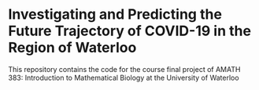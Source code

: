 # Investigating and Predicting the Future Trajectory of COVID-19 in the Region of Waterloo
This repository contains the code for the course final project of AMATH 383: Introduction to Mathematical Biology at the University of Waterloo
